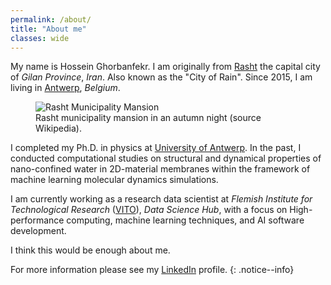 ```yaml
---
permalink: /about/
title: "About me"
classes: wide
---
```


My name is Hossein Ghorbanfekr. I am originally from [Rasht](https://en.wikipedia.org/wiki/Rasht) the capital city of _Gilan Province_, _Iran_. Also known as the "City of Rain".
Since 2015, I am living in [Antwerp](https://en.wikipedia.org/wiki/Antwerp), _Belgium_.

<figure>
<img src="{{ '/assets/images/rasht.jpg' | relative_url }}" alt="Rasht Municipality Mansion">
<!-- <img src="https://www.nightflow.com/wp-content/uploads/2020/12/Antwerp-at-Night2.jpg" alt="Rasht Municipality Mansion"> -->
<figcaption>Rasht municipality mansion in an autumn night (source Wikipedia).</figcaption>
</figure>

I completed my Ph.D. in physics at [University of Antwerp](https://www.uantwerpen.be/en/).
In the past, I conducted computational studies on structural and dynamical properties of nano-confined water in 2D-material membranes within the framework of machine learning molecular dynamics simulations.

I am currently working as a research data scientist at _Flemish Institute for Technological Research_ ([VITO](https://vito.be/en)), _Data Science Hub_, with a focus on High-performance computing, machine learning techniques, and AI software development.

I think this would be enough about me.
 <!-- as this blog is not intended to be my resume.  -->
For more information please see my [LinkedIn](https://www.linkedin.com/in/hossein-ghorbanfekr/) profile.
{: .notice--info}

<!-- 
[![Support via PayPal](https://cdn.jsdelivr.net/gh/twolfson/paypal-github-button@1.0.0/dist/button.svg)]()

[^structure]: See [**Structure** page]({{ "/docs/structure/" | relative_url }}) for a list of theme files and what they do.

**ProTip:** Be sure to remove `/docs` and `/test` if you forked Minimal Mistakes. These folders contain documentation and test pages for the theme and you probably don't want them littering up your repo.
{: .notice--info}

**Note:** The theme uses the [jekyll-include-cache](https://github.com/benbalter/jekyll-include-cache) plugin which will need to be installed in your `Gemfile` and added to the `plugins` array of `_config.yml`. Otherwise you'll throw `Unknown tag 'include_cached'` errors at build.
{: .notice--warning}

<figure>
  <img src="{{ '/assets/images/cover.jpg' | relative_url }}" alt="creating a new branch on GitHub">
</figure>
 -->
